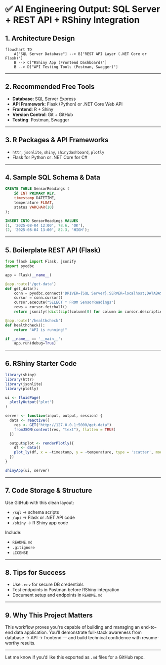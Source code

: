 # ✅ AI Engineering Output: SQL Server + REST API + RShiny Integration

## 1. Architecture Design

```mermaid
flowchart TD
    A["SQL Server Database"] --> B["REST API Layer (.NET Core or Flask)"]
    B --> C["RShiny App (Frontend Dashboard)"]
    B --> D["API Testing Tools (Postman, Swagger)"]

```

---

## 2. Recommended Free Tools

* **Database**: SQL Server Express
* **API Framework**: Flask (Python) or .NET Core Web API
* **Frontend**: R + Shiny
* **Version Control**: Git + GitHub
* **Testing**: Postman, Swagger

---

## 3. R Packages & API Frameworks

* `httr`, `jsonlite`, `shiny`, `shinydashboard`, `plotly`
* Flask for Python or .NET Core for C#

---

## 4. Sample SQL Schema & Data

```sql
CREATE TABLE SensorReadings (
    id INT PRIMARY KEY,
    timestamp DATETIME,
    temperature FLOAT,
    status VARCHAR(10)
);

INSERT INTO SensorReadings VALUES
(1, '2025-08-04 12:00', 78.6, 'OK'),
(2, '2025-08-04 13:00', 82.3, 'HIGH');
```

---

## 5. Boilerplate REST API (Flask)

```python
from flask import Flask, jsonify
import pyodbc

app = Flask(__name__)

@app.route('/get-data')
def get_data():
    conn = pyodbc.connect('DRIVER={SQL Server};SERVER=localhost;DATABASE=test;Trusted_Connection=yes;')
    cursor = conn.cursor()
    cursor.execute("SELECT * FROM SensorReadings")
    rows = cursor.fetchall()
    return jsonify([dict(zip([column[0] for column in cursor.description], row)) for row in rows])

@app.route('/healthcheck')
def healthcheck():
    return "API is running!"

if __name__ == '__main__':
    app.run(debug=True)
```

---

## 6. RShiny Starter Code

```r
library(shiny)
library(httr)
library(jsonlite)
library(plotly)

ui <- fluidPage(
  plotlyOutput("plot")
)

server <- function(input, output, session) {
  data <- reactive({
    res <- GET("http://127.0.0.1:5000/get-data")
    fromJSON(content(res, "text"), flatten = TRUE)
  })

  output$plot <- renderPlotly({
    df <- data()
    plot_ly(df, x = ~timestamp, y = ~temperature, type = 'scatter', mode = 'lines+markers')
  })
}

shinyApp(ui, server)
```

---

## 7. Code Storage & Structure

Use GitHub with this clean layout:

* `/sql` → schema scripts
* `/api` → Flask or .NET API code
* `/shiny` → R Shiny app code

Include:

* `README.md`
* `.gitignore`
* `LICENSE`

---

## 8. Tips for Success

* Use `.env` for secure DB credentials
* Test endpoints in Postman before RShiny integration
* Document setup and endpoints in `README.md`

---

## 9. Why This Project Matters

This workflow proves you're capable of building and managing an end-to-end data application. You’ll demonstrate full-stack awareness from database → API → frontend — and build technical confidence with resume-worthy results.

---

Let me know if you’d like this exported as `.md` files for a GitHub repo.
